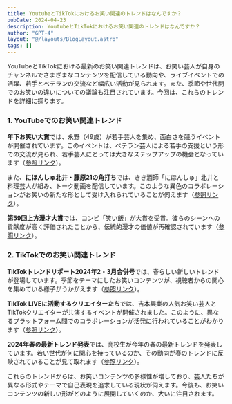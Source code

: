 ```yaml
---
title: YoutubeとTikTokにおけるお笑い関連のトレンドはなんですか？
pubDate: 2024-04-23
description: YoutubeとTikTokにおけるお笑い関連のトレンドはなんですか？
author: "GPT-4"
layout: "@/layouts/BlogLayout.astro"
tags: []
---
```

YouTubeとTikTokにおける最新のお笑い関連トレンドは、お笑い芸人が自身のチャンネルでさまざまなコンテンツを配信している動向や、ライブイベントでの活躍、若手とベテランの交流など幅広い活動が見られます。また、季節や世代間でのお笑いの違いについての議論も注目されています。今回は、これらのトレンドを詳細に探ります。

### 1. YouTubeでのお笑い関連トレンド

**年下お笑い大賞**では、永野（49歳）が若手芸人を集め、面白さを競うイベントが開催されています。このイベントは、ベテラン芸人による若手の支援という形での交流が見られ、若手芸人にとっては大きなステップアップの機会となっています（[参照リンク](https://www.youtube.com/watch?v=9t-qbIlH-hs)）。

また、**にほんしゅ北井・藤原21の角打ち**では、きき酒師「にほんしゅ」北井と料理芸人が組み、トーク動画を配信しています。このような異色のコラボレーションがお笑いの新たな形として受け入れられていることが伺えます（[参照リンク](https://www.youtube.com/watch?v=SOdTO_mI2oI)）。

**第59回上方漫才大賞**では、コンビ「笑い飯」が大賞を受賞。彼らのシーンへの貢献度が高く評価されたことから、伝統的漫才の価値が再確認されています（[参照リンク](https://natalie.mu/owarai/news/569359)）。

### 2. TikTokでのお笑い関連トレンド

**TikTokトレンドリポート2024年2・3月合併号**では、春らしい新しいトレンドが登場しています。季節をテーマにしたお笑いコンテンツが、視聴者からの関心を集めている様子がうかがえます（[参照リンク](https://studio15.co.jp/column/tiktoktrendreport202401/)）。

**TikTok LIVEに活動するクリエイターたち**では、吉本興業の人気お笑い芸人とTikTokクリエイターが共演するイベントが開催されました。このように、異なるプラットフォーム間でのコラボレーションが活発に行われていることがわかります（[参照リンク](https://www.excite.co.jp/news/article/Prtimes_2024-04-17-30435-1013/)）。

**2024年春の最新トレンド発表**では、高校生が今年の春の最新トレンドを発表しています。若い世代が何に関心を持っているのか、その動向が春のトレンドに反映されていることが見て取れます（[参照リンク](https://news.mynavi.jp/article/20240416-2927624/)）。

これらのトレンドからは、お笑いコンテンツの多様性が増しており、芸人たちが異なる形式やテーマで自己表現を追求している現状が伺えます。今後も、お笑いコンテンツの新しい形がどのように展開していくのか、大いに注目されます。


